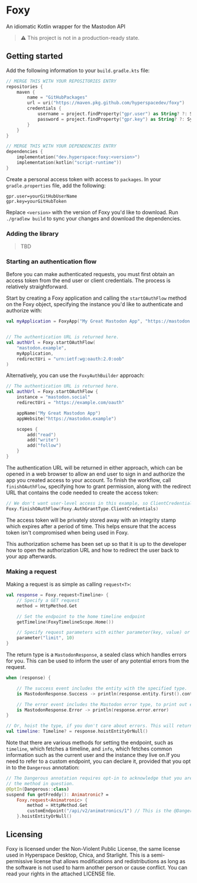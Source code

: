 # Foxy

An idiomatic Kotlin wrapper for the Mastodon API

> :warning: This project is not in a production-ready state.

## Getting started

Add the following information to your `build.gradle.kts` file:

```kotlin
// MERGE THIS WITH YOUR REPOSITORIES ENTRY
repositories {
    maven {
        name = "GitHubPackages"
        url = uri("https://maven.pkg.github.com/hyperspacedev/foxy")
        credentials {
            username = project.findProperty("gpr.user") as String? ?: System.getenv("USERNAME")
            password = project.findProperty("gpr.key") as String? ?: System.getenv("TOKEN")
        }
    }
}

// MERGE THIS WITH YOUR DEPENDENCIES ENTRY
dependencies {
    implementation("dev.hyperspace:foxy:<version>")
    implementation(kotlin("script-runtime"))
}
```

Create a personal access token with access to `packages`. In your `gradle.properties` file, add the following:

```
gpr.user=yourGitHubUserName
gpr.key=yourGitHubToken
```

Replace `<version>` with the version of Foxy you'd like to download. Run `./gradlew build` to sync your changes and
download the dependencies.

### Adding the library

> TBD

### Starting an authentication flow

Before you can make authenticated requests, you must first obtain an access token from the end user or client
credentials. The process is relatively straightforward.

Start by creating a Foxy application and calling the `startOAuthFlow` method on the Foxy object, specifying the instance
you'd like to authenticate and authorize with:

```kotlin
val myApplication = FoxyApp("My Great Mastodon App", "https://mastodon.example")


// The authentication URL is returned here.
val authUrl = Foxy.startOAuthFlow(
    "mastodon.example",
    myApplication,
    redirectUri = "urn:ietf:wg:oauth:2.0:oob"
)

```

Alternatively, you can use the `FoxyAuthBuilder` approach:

```kotlin
// The authentication URL is returned here.
val authUrl = Foxy.startOAuthFlow {
    instance = "mastodon.social"
    redirectUri = "https://example.com/oauth"

    appName("My Great Mastodon App")
    appWebsite("https://mastodon.example")

    scopes {
        add("read")
        add("write")
        add("follow")
    }
}

```

The authentication URL will be returned in either approach, which can be opened in a web browser to allow an end user to
sign in and authorize the app you created access to your account. To finish the workflow, call `finishOAuthFlow`,
specifying how to grant permission, along with the redirect URL that contains the code needed to create the access
token:

```kotlin
// We don't want user-level access in this example, so ClientCredentials will do.
Foxy.finishOAuthFlow(Foxy.AuthGrantType.ClientCredentials)
```

The access token will be privately stored away with an integrity stamp which expires after a period of time. This helps
ensure that the access token isn't compromised when being used in Foxy.

This authorization scheme has been set up so that it is up to the developer how to open the authorization URL and how to
redirect the user back to your app afterwards.

### Making a request

Making a request is as simple as calling `request<T>`:

```kotlin
val response = Foxy.request<Timeline> {
    // Specify a GET request
    method = HttpMethod.Get

    // Set the endpoint to the home timeline endpoint
    getTimeline(FoxyTimelineScope.Home())

    // Specify request parameters with either parameter(key, value) or parameters(builder)
    parameter("limit", 10)
}
```

The return type is a `MastodonResponse`, a sealed class which handles errors for you. This can be used to inform the
user of any potential errors from the request.

```kotlin
when (response) {

    // The success event includes the entity with the specified type.
    is MastodonResponse.Success -> println(response.entity.first().content)

    // The error event includes the Mastodon error type, to print out errors.
    is MastodonResponse.Error -> println(response.error.error)
}

// Or, hoist the type, if you don't care about errors. This will return a nullable type.
val timeline: Timeline? = response.hoistEntityOrNull()

```

Note that there are various methods for setting the endpoint, such as `timeline`, which fetches a timeline, and `info`,
which fetches common information such as the current user and the instance they live on.If you need to refer to a custom
endpoint, you can declare it, provided that you opt in to the `Dangerous` annotation:

```kotlin
// The Dangerous annotation requires opt-in to acknowledge that you are aware of the unintended side effects of using
// the method in question.
@OptIn(Dangerous::class)
suspend fun getFreddy(): Animatronic? =
    Foxy.request<Animatronic> {
        method = HttpMethod.Get
        customEndpoint("/api/v2/animatronics/1") // This is the @Dangerous annotated method.
    }.hoistEntityOrNull()

```

## Licensing

Foxy is licensed under the Non-Violent Public License, the same license used in Hyperspace Desktop, Chica, and
Starlight. This is a semi-permissive license that allows modifications and redistributions as long as the software is
not used to harm another person or cause conflict. You can read your rights in the attached LICENSE file.